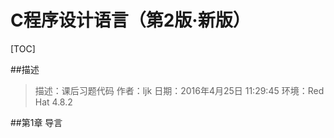 # C程序设计语言（第2版·新版）

[TOC]

##描述
>描述：课后习题代码
作者：ljk
日期：2016年4月25日 11:29:45
环境：Red Hat 4.8.2

##第1章 导言



